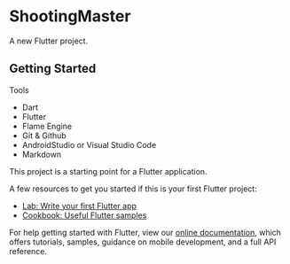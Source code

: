 # ShootingMaster

A new Flutter project.

## Getting Started

Tools
 - Dart 
 - Flutter
 - Flame Engine
 - Git & Github
 - AndroidStudio or Visual Studio Code
 - Markdown

This project is a starting point for a Flutter application.

A few resources to get you started if this is your first Flutter project:

- [Lab: Write your first Flutter app](https://flutter.dev/docs/get-started/codelab)
- [Cookbook: Useful Flutter samples](https://flutter.dev/docs/cookbook)

For help getting started with Flutter, view our
[online documentation](https://flutter.dev/docs), which offers tutorials,
samples, guidance on mobile development, and a full API reference.
